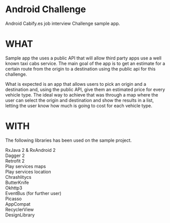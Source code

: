 # Android Challenge

Android Cabify.es job interview Challenge sample app.

# WHAT

Sample app the uses a public API that will allow third party apps use a well known taxi cabs service. The main goal of the app is to get an estimate for a certain route from the origin to a destination using the public api for this challenge.

What is expected is an app that allows users to pick an origin and a destination and, using the public API, give them an estimated price for every vehicle type. The ideal way to achieve that was through a map where the user can select the origin and destination and show the results in a list, letting the user know how much is going to cost for each vehicle type.

# WITH

The following libraries has been used on the sample project.

RxJava 2 & RxAndroid 2  
Dagger 2  
Retrofit 2  
Play services maps  
Play services location  
Chrashlitycs  
ButterKnife  
Okhttp3  
EventBus (for further user)  
Picasso  
AppCompat  
RecyclerView  
DesignLibrary  
